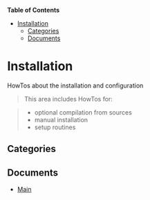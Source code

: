<!-- START doctoc generated TOC please keep comment here to allow auto update -->
<!-- DON'T EDIT THIS SECTION, INSTEAD RE-RUN doctoc TO UPDATE -->
**Table of Contents**

- [Installation](#installation)
  - [Categories](#categories)
  - [Documents](#documents)

<!-- END doctoc generated TOC please keep comment here to allow auto update -->

# Installation
HowTos about the installation and configuration

> This area includes HowTos for:

> - optional compilation from sources
> - manual installation
> - setup routines


## Categories


## Documents
- [Main](Main.md)